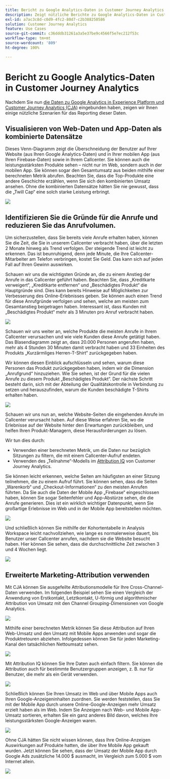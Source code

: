 ```yaml
---
title: Bericht zu Google Analytics-Daten in Customer Journey Analytics
description: Zeigt nützliche Berichte zu Google Analytics-Daten in Customer Journey Analytics an
exl-id: a7ac3c8d-c0d9-4fc2-80d7-c2b388250586
solution: Customer Journey Analytics
feature: Use Cases
source-git-commit: c36dddb31261a3a5e37be9c4566f5e7ec212f53c
workflow-type: tm+mt
source-wordcount: '809'
ht-degree: 100%

---
```


# Bericht zu Google Analytics-Daten in Customer Journey Analytics

Nachdem Sie nun [die Daten zu Google Analytics in Experience Platform und Customer Journey Analytics (CJA)](/help/use-cases/ga-to-cja.md) eingebunden haben, zeigen wir Ihnen einige nützliche Szenarien für das Reporting dieser Daten.

## Visualisieren von Web-Daten und App-Daten als kombinierte Datensätze

Dieses Venn-Diagramm zeigt die Überschneidung der Benutzer auf Ihrer Website (aus Ihren Google Analytics-Daten) und in Ihrer mobilen App (aus Ihren Firebase-Daten) sowie in Ihrem Callcenter. Sie können auch die leistungsstärksten Produkte sehen – nicht nur im Web, sondern auch in der mobilen App. Sie können sogar den Gesamtumsatz aus beiden mithilfe einer berechneten Metrik abrufen. Beachten Sie, dass die Top-Produkte eine andere Geschichte erzählen, wenn Sie sich den kombinierten Umsatz ansehen. Ohne die kombinierten Datensätze hätten Sie nie gewusst, dass die „Twill Cap“ eine solch starke Leistung erbringt.

![](assets/combined-datasets.png)

## Identifizieren Sie die Gründe für die Anrufe und reduzieren Sie das Anrufvolumen.

Um sicherzustellen, dass Sie bereits viele Anrufe erhalten haben, können Sie die Zeit, die Sie in unserem Callcenter verbracht haben, über die letzten 2 Monate hinweg als Trend verfolgen. Der steigende Trend ist leicht zu erkennen. Das ist beunruhigend, denn jede Minute, die Ihre Callcenter-Mitarbeiter am Telefon verbringen, kostet Sie Geld. Das kann sich auf jeden Fall auf Ihren Gewinn auswirken.

Schauen wir uns die wichtigsten Gründe an, die zu einem Anstieg der Anrufe in das Callcenter geführt haben. Beachten Sie, dass „Kreditkarte verweigert“, „Kreditkarte entfernen“ und „Beschädigtes Produkt“ die Hauptgründe sind. Dies kann bereits Hinweise auf Möglichkeiten zur Verbesserung des Online-Erlebnisses geben. Sie können auch einen Trend für diese Anrufgründe verfolgen und sehen, welche am meisten zum Gesamtanstieg beigetragen haben. Interessant ist, dass Kunden mit „Beschädigtes Produkt“ mehr als 3 Minuten pro Anruf verbracht haben.

![](assets/call-volume.png)

Schauen wir uns weiter an, welche Produkte die meisten Anrufe in Ihrem Callcenter verursachen und wie viele Kunden diese Anrufe getätigt haben. Das Blasendiagramm zeigt an, dass 20.000 Personen angerufen haben, mehr als 4 Stunden 30 Minuten damit verbracht haben und 33 Einheiten des Produkts „Kurzärmliges Herren-T-Shirt“ zurückgegeben haben.

Wir können diesen Einblick aufschlüsseln und sehen, warum diese Personen das Produkt zurückgegeben haben, indem wir die Dimension „Anrufgrund“ hinzuziehen. Wie Sie sehen, ist der Grund für die vielen Anrufe zu diesem Produkt „Beschädigtes Produkt“. Der nächste Schritt besteht darin, sich mit der Abteilung der Qualitätskontrolle in Verbindung zu setzen und herauszufinden, warum die Kunden beschädigte T-Shirts erhalten haben.

![](assets/call-reason.png)

Schauen wir uns nun an, welche Website-Seiten die eingehenden Anrufe im Callcenter verursacht haben. Auf diese Weise erfahren Sie, wo die Erlebnisse auf der Website hinter den Erwartungen zurückbleiben, und helfen Ihren Produkt-Managern, diese Herausforderungen zu lösen.

Wir tun dies durch:

* Verwenden einer berechneten Metrik, um die Daten nur bezüglich Sitzungen zu filtern, die mit einem Callcenter-Aufruf endeten.
* Verwenden des „Teilnahme“-Modells im [Attribution IQ](https://experienceleague.adobe.com/docs/analytics-platform/using/cja-workspace/attribution/models.html?lang=de#cja-workspace) von Customer Journey Analytics.

Sie können leicht erkennen, welche Seiten am häufigsten an einer Sitzung teilnehmen, die zu einem Aufruf führt. Sie können sehen, dass die Seiten „Warenkorb“ und „Checkout-Informationen“ zu den meisten Anrufen führten. Da Sie auch die Daten der Mobile App „Firebase“ eingeschlossen haben, können Sie sogar Seitenfehler und App-Abstürze sehen, die die Anrufe generieren. Dies ist ein wirklich wichtiger Datenpunkt, wenn Sie großartige Erlebnisse im Web und in der Mobile App bereitstellen möchten.

![](assets/contributing-pages.png)

Und schließlich können Sie mithilfe der Kohortentabelle in Analysis Workspace leicht nachvollziehen, wie lange es normalerweise dauert, bis Benutzer unser Callcenter anrufen, nachdem sie die Website besucht haben. Hier können Sie sehen, dass die durchschnittliche Zeit zwischen 3 und 4 Wochen liegt.

![](assets/cohort.png)

## Erweiterte Marketing-Attribution verwenden

Mit CJA können Sie ausgefeilte Attributionsmodelle für Ihre Cross-Channel-Daten verwenden. Im folgenden Beispiel sehen Sie einen Vergleich der Anwendung von Erstkontakt, Letztkontakt, U-förmig und algorithmischer Attribution von Umsatz mit den Channel Grouping-Dimensionen von Google Analytics.

![](assets/mktg-attribution.png)

Mithilfe einer berechneten Metrik können Sie diese Attribution auf Ihren Web-Umsatz und den Umsatz mit Mobile Apps anwenden und sogar die Produktretouren abziehen. Infolgedessen können Sie für jeden Marketing-Kanal den tatsächlichen Nettoumsatz sehen.

![](assets/calc-metric.png)

Mit Attribution IQ können Sie Ihre Daten auch einfach filtern. Sie können die Attribution auch für bestimmte Benutzergruppen anzeigen, z. B. nur für Benutzer, die mehr als ein Gerät verwenden.

![](assets/filter.png)

Schließlich können Sie Ihren Umsatz im Web und über Mobile Apps auch Ihren Google-Anzeigeninhalten zuordnen. Sie werden feststellen, dass Sie mit der Mobile App durch unsere Online-Google-Anzeigen mehr Umsatz erzielt haben als im Web. Indem Sie Anzeigen nach Web- und Mobile App-Umsatz sortieren, erhalten Sie ein ganz anderes Bild davon, welches Ihre leistungsstärksten Google-Anzeigen waren.

![](assets/google-ad.png)

Ohne CJA hätten Sie nicht wissen können, dass Ihre Online-Anzeigen Auswirkungen auf Produkte hatten, die über Ihre Mobile App gekauft wurden. Jetzt können Sie sehen, dass der Umsatz der Mobile App durch Google Ads zusätzliche 14.000 $ ausmacht, im Vergleich zum 5.000 $ vom Internet allein.

![](assets/google-ad2.png)
